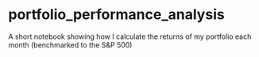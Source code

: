 # portfolio_performance_analysis
A short notebook showing how I calculate the returns of my portfolio each month (benchmarked to the S&amp;P 500)
